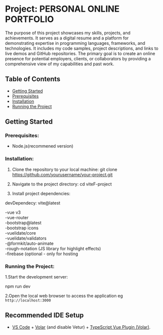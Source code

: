 # Project: PERSONAL ONLINE PORTFOLIO

The purpose of this project showcases my skills, projects, and achievements. It serves as a digital resume and a platform for demonstrating expertise in programming languages, frameworks, and technologies. It includes my code samples, project descriptions, and links to live demos and GitHub repositories. The primary goal is to create an online presence for potential employers, clients, or collaborators by providing a comprehensive view of my capabilities and past work.

## Table of Contents

- [Getting Started](#getting-started)
- [Prerequisites](#prerequisites)
- [Installation](#installation)
- [Running the Project](#running-the-project)

## Getting Started

### Prerequisites:

- Node.js(recommened version)

### Installation:

1. Clone the repository to your local machine:
git clone https://github.com/yourusername/your-project.git

2. Navigate to the project directory:
cd viteF-project

3. Install project dependencies:

devDependecy: vite@latest

-vue v3 <br>
-vue-router <br>
-bootstrap@latest <br>
-bootstrap icons <br>
-vuelidate/core <br>
-vuelidate/validators <br>
-@formkit/auto-animate <br>
-rough-notation (JS library for highlight effects) <br>
-firebase (optional - only for hosting <br>

### Running the Project:

1.Start the development server:

npm run dev

2.Open the local web browser to access the application eg `http://localhost:3000`

## Recommended IDE Setup

- [VS Code](https://code.visualstudio.com/) + [Volar](https://marketplace.visualstudio.com/items?itemName=Vue.volar) (and disable Vetur) + [TypeScript Vue Plugin (Volar)](https://marketplace.visualstudio.com/items?itemName=Vue.vscode-typescript-vue-plugin).

